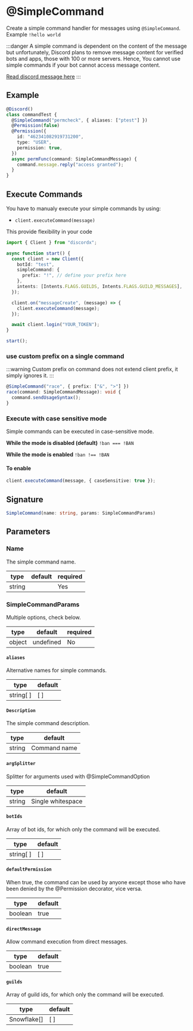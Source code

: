# @SimpleCommand

Create a simple command handler for messages using `@SimpleCommand`. Example `!hello world`

:::danger
A simple command is dependent on the content of the message but unfortunately, Discord plans to remove message content for verified bots and apps, those with 100 or more servers. Hence, You cannot use simple commands if your bot cannot access message content.

[Read discord message here](https://support-dev.discord.com/hc/en-us/articles/4404772028055-Message-Content-Access-Deprecation-for-Verified-Bots)
:::

## Example

```ts
@Discord()
class commandTest {
  @SimpleCommand("permcheck", { aliases: ["ptest"] })
  @Permission(false)
  @Permission({
    id: "462341082919731200",
    type: "USER",
    permission: true,
  })
  async permFunc(command: SimpleCommandMessage) {
    command.message.reply("access granted");
  }
}
```

## Execute Commands

You have to manualy execute your simple commands by using:

- `client.executeCommand(message)`

This provide flexibility in your code

```ts
import { Client } from "discordx";

async function start() {
  const client = new Client({
    botId: "test",
    simpleCommand: {
      prefix: "!", // define your prefix here
    },
    intents: [Intents.FLAGS.GUILDS, Intents.FLAGS.GUILD_MESSAGES],
  });

  client.on("messageCreate", (message) => {
    client.executeCommand(message);
  });

  await client.login("YOUR_TOKEN");
}

start();
```

### use custom prefix on a single command

:::warning
Custom prefix on command does not extend client prefix, it simply ignores it.
:::

```ts
@SimpleCommand("race", { prefix: ["&", ">"] })
race(command: SimpleCommandMessage): void {
  command.sendUsageSyntax();
}
```

### Execute with case sensitive mode

Simple commands can be executed in case-sensitive mode.

**While the mode is disabled (default)**
`!ban === !BAN`

**While the mode is enabled**
`!ban !== !BAN`

#### **To enable**

```ts
client.executeCommand(message, { caseSensitive: true });
```

## Signature

```ts
SimpleCommand(name: string, params: SimpleCommandParams)
```

## Parameters

### Name

The simple command name.

| type   | default | required |
| ------ | ------- | -------- |
| string |         | Yes      |

### SimpleCommandParams

Multiple options, check below.

| type   | default   | required |
| ------ | --------- | -------- |
| object | undefined | No       |

#### `aliases`

Alternative names for simple commands.

| type      | default |
| --------- | ------- |
| string[ ] | [ ]     |

#### `Description`

The simple command description.

| type   | default      |
| ------ | ------------ |
| string | Command name |

#### `argSplitter`

Splitter for arguments used with @SimpleCommandOption

| type   | default           |
| ------ | ----------------- |
| string | Single whitespace |

#### `botIds`

Array of bot ids, for which only the command will be executed.

| type      | default |
| --------- | ------- |
| string[ ] | [ ]     |

#### `defaultPermission`

When true, the command can be used by anyone except those who have been denied by the @Permission decorator, vice versa.

| type    | default |
| ------- | ------- |
| boolean | true    |

#### `directMessage`

Allow command execution from direct messages.

| type    | default |
| ------- | ------- |
| boolean | true    |

#### `guilds`

Array of guild ids, for which only the command will be executed.

| type        | default |
| ----------- | ------- |
| Snowflake[] | [ ]     |
